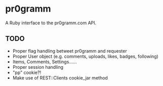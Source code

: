 # pr0gramm

A Ruby interface to the pr0gramm.com API.

## TODO
- Proper flag handling betweet pr0gramm and requester
- Proper User object (e.g. comments, uploads, likes, badges, following)
- Items, Comments, Settings......
- Proper session handling
- "pp" cookie?!
- Make use of REST::Clients cookie_jar method